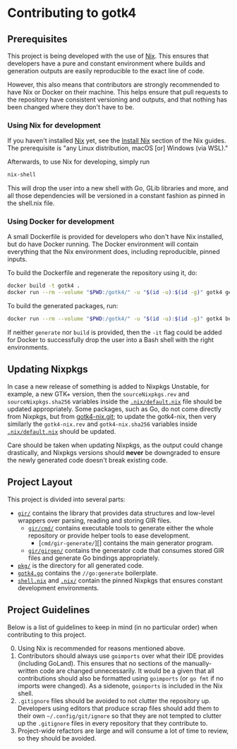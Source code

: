 # Contributing to gotk4

## Prerequisites

This project is being developed with the use of [Nix][nix]. This ensures that
developers have a pure and constant environment where builds and generation
outputs are easily reproducible to the exact line of code.

[nix]: https://nixos.org/guides/how-nix-works.html

However, this also means that contributors are strongly recommended to have Nix
or Docker on their machine. This helps ensure that pull requests to the
repository have consistent versioning and outputs, and that nothing has been
changed where they don't have to be.

### Using Nix for development

If you haven't installed [Nix][nix] yet, see the [Install Nix][install-nix]
section of the Nix guides. The prerequisite is "any Linux distribution, macOS
[or] Windows (via WSL)."

[install-nix]: https://nixos.org/guides/install-nix.html

Afterwards, to use Nix for developing, simply run

```sh
nix-shell
```

This will drop the user into a new shell with Go, GLib libraries and more, and
all those dependencies will be versioned in a constant fashion as pinned in the
shell.nix file.

### Using Docker for development

A small Dockerfile is provided for developers who don't have Nix installed, but
do have Docker running. The Docker environment will contain everything that the
Nix environment does, including reproducible, pinned inputs.

To build the Dockerfile and regenerate the repository using it, do:

```sh
docker build -t gotk4 .
docker run --rm --volume "$PWD:/gotk4/" -u "$(id -u):$(id -g)" gotk4 generate
```

To build the generated packages, run:

```sh
docker run --rm --volume "$PWD:/gotk4/" -u "$(id -u):$(id -g)" gotk4 build
```

If neither `generate` nor `build` is provided, then the `-it` flag could be
added for Docker to successfully drop the user into a Bash shell with the right
environments.

## Updating Nixpkgs

In case a new release of something is added to Nixpkgs Unstable, for example, a
new GTK+ version, then the `sourceNixpkgs.rev` and `sourceNixpkgs.sha256`
variables inside the [`.nix/default.nix`][] file should be updated
appropriately.  Some packages, such as Go, do not come directly from Nixpkgs,
but from [gotk4-nix.git][]; to update the gotk4-nix, then very similarly the
`gotk4-nix.rev` and `gotk4-nix.sha256` variables inside [`.nix/default.nix`][]
should be updated.

[`.nix/default.nix`]: ./.nix/default.nix
[gotk4-nix.git]: https://github.com/diamondburned/gotk4-nix

Care should be taken when updating Nixpkgs, as the output could change
drastically, and Nixpkgs versions should **never** be downgraded to ensure the
newly generated code doesn't break existing code.

## Project Layout

This project is divided into several parts:

- [`gir/`][] contains the library that provides data structures and low-level
  wrappers over parsing, reading and storing GIR files.
    - [`gir/cmd/`][] contains executable tools to generate either the whole
      repository or provide helper tools to ease development.
      - [`cmd/gir-generate/`][] contains the main generator program.
    - [`gir/girgen/`][] contains the generator code that consumes stored GIR
      files and generate Go bindings appropriately.
- [`pkg/`][] is the directory for all generated code.
- [`gotk4.go`][] contains the `//go:generate` boilerplate.
- [`shell.nix`][] and [`.nix/`][] contain the pinned Nixpkgs that ensures
  constant development environments.


[`gir/`]:                  ./gir/
[`gir/cmd/`]:              ./gir/cmd/
[`gir/cmd/gir-generate/`]: ./gir/cmd/gir-generate/
[`gir/girgen/`]:           ./gir/girgen/
[`pkg/`]:                  ./pkg/
[`gotk4.go`]:              ./gotk4.go
[`shell.nix`]:             ./shell.nix
[`.nix/`]:                 ./.nix/

## Project Guidelines

Below is a list of guidelines to keep in mind (in no particular order) when
contributing to this project.

0. Using Nix is recommended for reasons mentioned above.
1. Contributors should always use `goimports` over what their IDE provides
   (including GoLand). This ensures that no sections of the manually-written
   code are changed unnecessarily. It would be a given that all contributions
   should also be formatted using `goimports` (or `go fmt` if no imports were
   changed). As a sidenote, `goimports` is included in the Nix shell.
2. `.gitignore` files should be avoided to not clutter the repository
   up.  Developers using editors that produce scrap files should add
   them to their own `~/.config/git/ignore` so that they are not
   tempted to clutter up the `.gitignore` files in every repository
   that they contribute to.
3. Project-wide refactors are large and will consume a lot of time to review, so
   they should be avoided.
